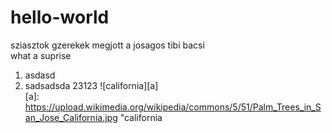 # hello-world
sziasztok gzerekek megjott a josagos tibi bacsi  
what a suprise

1. asdasd
2. sadsadsda
  23123
![california][a]  
[a]: https://upload.wikimedia.org/wikipedia/commons/5/51/Palm_Trees_in_San_Jose_California.jpg "california
